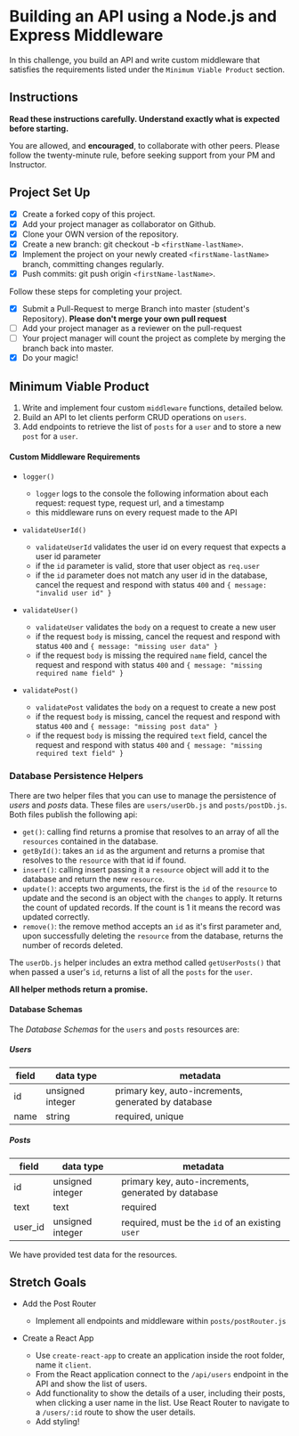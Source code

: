 # Building an API using a Node.js and Express Middleware

In this challenge, you build an API and write custom middleware that satisfies the requirements listed under the `Minimum Viable Product` section.

## Instructions

**Read these instructions carefully. Understand exactly what is expected before starting.**

You are allowed, and **encouraged**, to collaborate with other peers. Please follow the twenty-minute rule, before seeking support from your PM and Instructor.

## Project Set Up

- [x] Create a forked copy of this project.
- [x] Add your project manager as collaborator on Github.
- [x] Clone your OWN version of the repository.
- [x] Create a new branch: git checkout -b `<firstName-lastName>`.
- [x] Implement the project on your newly created `<firstName-lastName>` branch, committing changes regularly.
- [x] Push commits: git push origin `<firstName-lastName>`.

Follow these steps for completing your project.

- [x] Submit a Pull-Request to merge <firstName-lastName> Branch into master (student's Repository). **Please don't merge your own pull request**
- [ ] Add your project manager as a reviewer on the pull-request
- [ ] Your project manager will count the project as complete by merging the branch back into master.
- [x] Do your magic!

## Minimum Viable Product

1. Write and implement four custom `middleware` functions, detailed below.
1. Build an API to let clients perform CRUD operations on `users`.
1. Add endpoints to retrieve the list of `posts` for a `user` and to store a new `post` for a `user`.

#### Custom Middleware Requirements

- `logger()`
  - `logger` logs to the console the following information about each request: request type, request url, and a timestamp
  - this middleware runs on every request made to the API

- `validateUserId()`
  - `validateUserId` validates the user id on every request that expects a user id parameter
  - if the `id` parameter is valid, store that user object as `req.user`
  - if the `id` parameter does not match any user id in the database, cancel the request and respond with status `400` and `{ message: "invalid user id" }`

- `validateUser()`
  - `validateUser` validates the `body` on a request to create a new user
  - if the request `body` is missing, cancel the request and respond with status `400` and `{ message: "missing user data" }`
  - if the request `body` is missing the required `name` field, cancel the request and respond with status `400` and `{ message: "missing required name field" }`

- `validatePost()`
  - `validatePost` validates the `body` on a request to create a new post
  - if the request `body` is missing, cancel the request and respond with status `400` and `{ message: "missing post data" }`
  - if the request `body` is missing the required `text` field, cancel the request and respond with status `400` and `{ message: "missing required text field" }`

### Database Persistence Helpers

There are two helper files that you can use to manage the persistence of _users_ and _posts_ data. These files are `users/userDb.js` and `posts/postDb.js`. Both files publish the following api:

- `get()`: calling find returns a promise that resolves to an array of all the `resources` contained in the database.
- `getById()`: takes an `id` as the argument and returns a promise that resolves to the `resource` with that id if found.
- `insert()`: calling insert passing it a `resource` object will add it to the database and return the new `resource`.
- `update()`: accepts two arguments, the first is the `id` of the `resource` to update and the second is an object with the `changes` to apply. It returns the count of updated records. If the count is 1 it means the record was updated correctly.
- `remove()`: the remove method accepts an `id` as it's first parameter and, upon successfully deleting the `resource` from the database, returns the number of records deleted.

The `userDb.js` helper includes an extra method called `getUserPosts()` that when passed a user's `id`, returns a list of all the `posts` for the `user`.

**All helper methods return a promise.**

#### Database Schemas

The _Database Schemas_ for the `users` and `posts` resources are:

##### Users

| field | data type        | metadata                                            |
| ----- | ---------------- | --------------------------------------------------- |
| id    | unsigned integer | primary key, auto-increments, generated by database |
| name  | string           | required, unique                                    |

##### Posts

| field   | data type        | metadata                                            |
| ------- | ---------------- | --------------------------------------------------- |
| id      | unsigned integer | primary key, auto-increments, generated by database |
| text    | text             | required                                            |
| user_id | unsigned integer | required, must be the `id` of an existing `user`              |

We have provided test data for the resources.

## Stretch Goals

- Add the Post Router
  - Implement all endpoints and middleware within `posts/postRouter.js`

- Create a React App
  - Use `create-react-app` to create an application inside the root folder, name it `client`.
  - From the React application connect to the `/api/users` endpoint in the API and show the list of users.
  - Add functionality to show the details of a user, including their posts, when clicking a user name in the list. Use React Router to navigate to a `/users/:id` route to show the user details.
  - Add styling!
